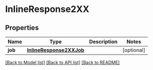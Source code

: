 # InlineResponse2XX

## Properties
Name | Type | Description | Notes
------------ | ------------- | ------------- | -------------
**job** | [**InlineResponse2XXJob**](InlineResponse2XXJob.md) |  | [optional] 

[[Back to Model list]](../README.md#documentation-for-models) [[Back to API list]](../README.md#documentation-for-api-endpoints) [[Back to README]](../README.md)

